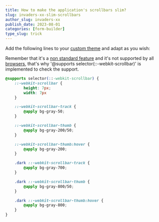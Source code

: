 ```yaml
---
title: How to make the application's scrollbars slim?
slug: invaders-xx-slim-scrollbars
author_slug: invaders-xx
publish_date: 2023-08-01
categories: [form-builder]
type_slug: trick
---
```


Add the following lines to your [custom theme](https://filamentphp.com/docs/3.x/panels/themes#creating-a-custom-theme) and adapt as you wish:

Remember that it's a [non standard feature](https://developer.mozilla.org/en-US/docs/Web/CSS/::-webkit-scrollbar) and it's not supported by all [browsers](https://developer.mozilla.org/en-US/docs/Web/CSS/::-webkit-scrollbar#specifications), that's why '@supports selector(::-webkit-scrollbar)' is implemented to check the support.

```css
@supports selector(::-webkit-scrollbar) {
    ::-webkit-scrollbar {
        height: 7px;
        width: 7px
    }

    ::-webkit-scrollbar-track {
        @apply bg-gray-50;
    }

    ::-webkit-scrollbar-thumb {
        @apply bg-gray-200/50;
    }

    ::-webkit-scrollbar-thumb:hover {
        @apply bg-gray-200;
    }

    .dark ::-webkit-scrollbar-track {
        @apply bg-gray-700;
    }

    .dark ::-webkit-scrollbar-thumb {
        @apply bg-gray-800/50;
    }

    .dark ::-webkit-scrollbar-thumb:hover {
        @apply bg-gray-800;
    }
}
```